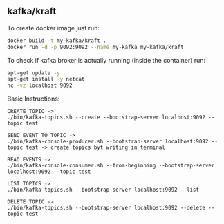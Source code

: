 ## kafka/kraft

To create docker image just run:

```bash
docker build -t my-kafka/kraft .
docker run -d -p 9092:9092 --name my-kafka my-kafka/kraft
```

To check if kafka broker is actually running (inside the container) run:

```bash
apt-get update -y
apt-get install -y netcat
nc -vz localhost 9092
```

Basic Instructions:
```
CREATE TOPIC -> 
./bin/kafka-topics.sh --create --bootstrap-server localhost:9092 --topic test

SEND EVENT TO TOPIC ->
./bin/kafka-console-producer.sh --bootstrap-server localhost:9092 --topic test -> create topics byt writing in terminal

READ EVENTS ->
./bin/kafka-console-consumer.sh --from-beginning --bootstrap-server localhost:9092 --topic test

LIST TOPICS ->
./bin/kafka-topics.sh --bootstrap-server localhost:9092 --list

DELETE TOPIC ->
./bin/kafka-topics.sh --bootstrap-server localhost:9092 --delete --topic test
```